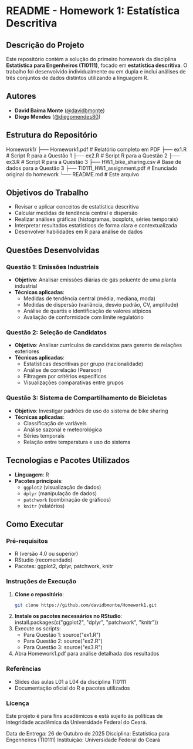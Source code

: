 # README - Homework 1: Estatística Descritiva

## Descrição do Projeto

Este repositório contém a solução do primeiro homework da disciplina **Estatística para Engenheiros (TI0111)**, focado em **estatística descritiva**. O trabalho foi desenvolvido individualmente ou em dupla e inclui análises de três conjuntos de dados distintos utilizando a linguagem R.

## Autores

- **David Baima Monte** ([@davidbmonte](https://github.com/davidbmonte))
- **Diego Mendes** ([@diegomendes80](https://github.com/diegomendes80))

## Estrutura do Repositório
Homework1/
├── Homework1.pdf # Relatório completo em PDF
├── ex1.R # Script R para a Questão 1
├── ex2.R # Script R para a Questão 2
├── ex3.R # Script R para a Questão 3
├── HW1_bike_sharing.csv # Base de dados para a Questão 3
├── TI0111_HW1_assignment.pdf # Enunciado original do homework
└── README.md # Este arquivo


## Objetivos do Trabalho

- Revisar e aplicar conceitos de estatística descritiva
- Calcular medidas de tendência central e dispersão
- Realizar análises gráficas (histogramas, boxplots, séries temporais)
- Interpretar resultados estatísticos de forma clara e contextualizada
- Desenvolver habilidades em R para análise de dados

## Questões Desenvolvidas

### Questão 1: Emissões Industriais
- **Objetivo**: Analisar emissões diárias de gás poluente de uma planta industrial
- **Técnicas aplicadas**:
  - Medidas de tendência central (média, mediana, moda)
  - Medidas de dispersão (variância, desvio padrão, CV, amplitude)
  - Análise de quartis e identificação de valores atípicos
  - Avaliação de conformidade com limite regulatório

### Questão 2: Seleção de Candidatos
- **Objetivo**: Analisar currículos de candidatos para gerente de relações exteriores
- **Técnicas aplicadas**:
  - Estatísticas descritivas por grupo (nacionalidade)
  - Análise de correlação (Pearson)
  - Filtragem por critérios específicos
  - Visualizações comparativas entre grupos

### Questão 3: Sistema de Compartilhamento de Bicicletas
- **Objetivo**: Investigar padrões de uso do sistema de bike sharing
- **Técnicas aplicadas**:
  - Classificação de variáveis
  - Análise sazonal e meteorológica
  - Séries temporais
  - Relação entre temperatura e uso do sistema

## Tecnologias e Pacotes Utilizados

- **Linguagem**: R
- **Pacotes principais**:
  - `ggplot2` (visualização de dados)
  - `dplyr` (manipulação de dados)
  - `patchwork` (combinação de gráficos)
  - `knitr` (relatórios)

## Como Executar

### Pré-requisitos
- R (versão 4.0 ou superior)
- RStudio (recomendado)
- Pacotes: ggplot2, dplyr, patchwork, knitr

### Instruções de Execução

1. **Clone o repositório**:
   ```bash
   git clone https://github.com/davidbmonte/Homework1.git
2. **Instale os pacotes necessários no RStudio**: install.packages(c("ggplot2", "dplyr", "patchwork", "knitr"))
3. Execute os scripts:
   - Para Questão 1: source("ex1.R")
   - Para Questão 2: source("ex2.R")
   - Para Questão 3: source("ex3.R")
4. Abra Homework1.pdf para análise detalhada dos resultados

### Referências
- Slides das aulas L01 a L04 da disciplina TI0111
- Documentação oficial do R e pacotes utilizados

### Licença
Este projeto é para fins acadêmicos e está sujeito às políticas de integridade acadêmica da Universidade Federal do Ceará.

Data de Entrega: 26 de Outubro de 2025
Disciplina: Estatística para Engenheiros (TI0111)
Instituição: Universidade Federal do Ceará
